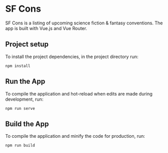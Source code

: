 # SF Cons

SF Cons is a listing of upcoming science fiction & fantasy conventions. The app is built with Vue.js and Vue Router.

## Project setup

To install the project dependencies, in the project directory run:

```
npm install
```

## Run the App

To compile the application and hot-reload when edits are made during development, run:

```
npm run serve
```

## Build the App

To compile the application and minify the code for production, run:

```
npm run build
```
